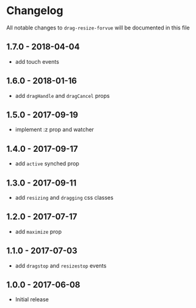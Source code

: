 # Changelog

All notable changes to `drag-resize-forvue` will be documented in this file

## 1.7.0 - 2018-04-04
- add touch events

## 1.6.0 - 2018-01-16
- add `dragHandle` and `dragCancel` props

## 1.5.0 - 2017-09-19
- implement :z prop and watcher

## 1.4.0 - 2017-09-17
- add `active` synched prop

## 1.3.0 - 2017-09-11
- add `resizing` and `dragging` css classes

## 1.2.0 - 2017-07-17
- add `maximize` prop

## 1.1.0 - 2017-07-03
- add `dragstop` and `resizestop` events

## 1.0.0 - 2017-06-08
- Initial release